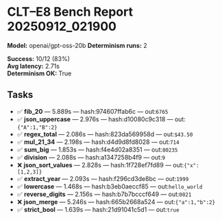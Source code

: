 # CLT–E8 Bench Report 20250912_021900

**Model:** openai/gpt-oss-20b
**Determinism runs:** 2

**Success:** 10/12 (83%)  
**Avg latency:** 2.71s  
**Determinism OK:** True

## Tasks

- ✅ **fib_20** — 5.889s — hash:974607ffab6c — out:`6765`
- ✅ **json_uppercase** — 2.976s — hash:d10080c9c318 — out:`{"A":1,"B":2}`
- ✅ **regex_total** — 2.086s — hash:823da569958d — out:`$43.50`
- ✅ **mul_21_34** — 2.198s — hash:d4d9d8fd8028 — out:`714`
- ✅ **sum_big** — 1.853s — hash:f4e4d02a8351 — out:`80235`
- ✅ **division** — 2.088s — hash:a1347258b4f9 — out:`9`
- ❌ **json_sort_values** — 2.828s — hash:1f728ef7fd89 — out:`{"x":[1,2,3]}`
- ✅ **extract_year** — 2.093s — hash:f296cd3de8bc — out:`1999`
- ✅ **lowercase** — 1.468s — hash:b3eb0aeccf85 — out:`hello_world`
- ✅ **reverse_digits** — 2.156s — hash:b7b7bcccf649 — out:`0021`
- ❌ **json_merge** — 5.246s — hash:665b2668a524 — out:`{"a":1,"b":2}`
- ✅ **strict_bool** — 1.639s — hash:21d91041c5d1 — out:`true`
